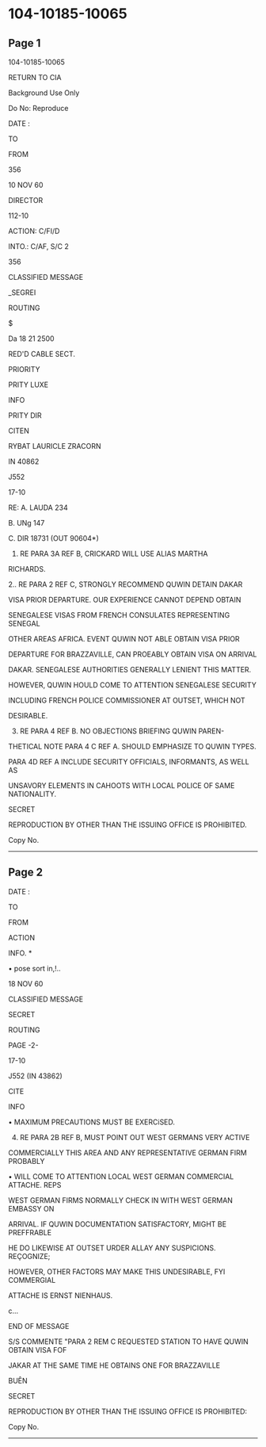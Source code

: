 # 104-10185-10065

## Page 1

104-10185-10065

RETURN TO CIA

Background Use Only

Do No: Reproduce

DATE :

TO

FROM

356

10 NOV 60

DIRECTOR

112-10

ACTION: C/FI/D

INTO.: C/AF, S/C 2

356

CLASSIFIED MESSAGE

_SEGREI

ROUTING

$

Da 18 21 2500

RED'D CABLE SECT.

PRIORITY

PRITY LUXE

INFO

PRITY DIR

CITEN

RYBAT LAURICLE ZRACORN

IN 40862

J552

17-10

RE: A. LAUDA 234

B. UNg 147

C. DIR 18731 (OUT 90604*)

1. RE PARA 3A REF B, CRICKARD WILL USE ALIAS MARTHA

RICHARDS.

2.. RE PARA 2 REF C, STRONGLY RECOMMEND QUWIN DETAIN DAKAR

VISA PRIOR DEPARTURE. OUR EXPERIENCE CANNOT DEPEND OBTAIN

SENEGALESE VISAS FROM FRENCH CONSULATES REPRESENTING SENEGAL

OTHER AREAS AFRICA. EVENT QUWIN NOT ABLE OBTAIN VISA PRIOR

DEPARTURE FOR BRAZZAVILLE, CAN PROEABLY OBTAIN VISA ON ARRIVAL

DAKAR. SENEGALESE AUTHORITIES GENERALLY LENIENT THIS MATTER.

HOWEVER, QUWIN HOULD COME TO ATTENTION SENEGALESE SECURITY

INCLUDING FRENCH POLICE COMMISSIONER AT OUTSET, WHICH NOT

DESIRABLE.

3. RE PARA 4 REF B. NO OBJECTIONS BRIEFING QUWIN PAREN-

THETICAL NOTE PARA 4 C REF A. SHOULD EMPHASIZE TO QUWIN TYPES.

PARA 4D REF A INCLUDE SECURITY OFFICIALS, INFORMANTS, AS WELL AS

UNSAVORY ELEMENTS IN CAHOOTS WITH LOCAL POLICE OF SAME NATIONALITY.

SECRET

REPRODUCTION BY OTHER THAN THE ISSUING OFFICE IS PROHIBITED.

Copy No.

---

## Page 2

DATE :

TO

FROM

ACTION

INFO. *

• pose sort in,!..

18 NOV 60

CLASSIFIED MESSAGE

SECRET

ROUTING

PAGE -2-

17-10

J552 (IN 43862)

CITE

INFO

• MAXIMUM PRECAUTIONS MUST BE EXERCiSED.

4. RE PARA 2B REF B, MUST POINT OUT WEST GERMANS VERY ACTIVE

COMMERCIALLY THIS AREA AND ANY REPRESENTATIVE GERMAN FIRM PROBABLY

• WILL COME TO ATTENTION LOCAL WEST GERMAN COMMERCIAL ATTACHE. REPS

WEST GERMAN FIRMS NORMALLY CHECK IN WITH WEST GERMAN EMBASSY ON

ARRIVAL. IF QUWIN DOCUMENTATION SATISFACTORY, MIGHT BE PREFFRABLE

HE DO LIKEWISE AT OUTSET URDER ALLAY ANY SUSPICIONS. REÇOGNIZE;

HOWEVER, OTHER FACTORS MAY MAKE THIS UNDESIRABLE, FYI COMMERGIAL

ATTACHE IS ERNST NIENHAUS.

c...

END OF MESSAGE

S/S COMMENTE "PARA 2 REM C REQUESTED STATION TO HAVE QUWIN OBTAIN VISA FOF

JAKAR AT THE SAME TIME HE OBTAINS ONE FOR BRAZZAVILLE

BUÊN

SECRET

REPRODUCTION BY OTHER THAN THE ISSUING OFFICE IS PROHIBITED:

Copy No.

---

